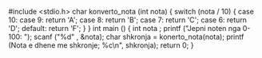 #include <stdio.h>
char konverto_nota (int nota) {
switch (nota / 10) {
case 10:
case 9:
return 'A'; 
case 8:
return 'B';
case 7:
return 'C';
case 6:
return 'D';
default:
return 'F';
}
}
int main () {
int nota ;
printf ("Jepni noten nga 0-100: ");
scanf ("%d" , &nota);
char shkronja = konerto_nota(nota);
printf (Nota e dhene me shkronje; %c\n", shkronja);
return 0;
}
